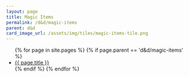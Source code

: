 ```yaml
---
layout: page
title: Magic Items
permalink: /d&d/magic-items
parent: d&d
card_image_url: /assets/img/tiles/magic-items-tile.png
---
```


<ul>
  {% for page in site.pages %}
    {% if page.parent == 'd&d/magic-items' %}
      <li>
        <a class="page-link" href="{{ page.url | relative_url }}">
          {{ page.title }}
        </a>
      </li>
    {% endif %}
  {% endfor %}
</ul>
